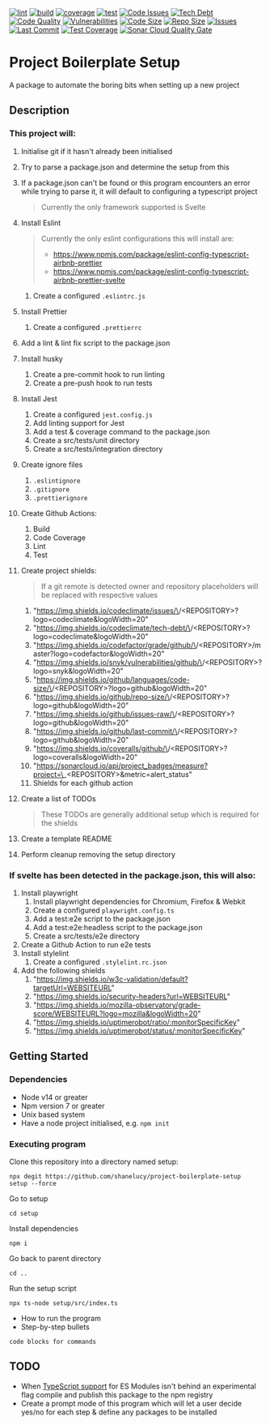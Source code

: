 [![lint](https://github.com/ShaneLucy/project-boilerplate-setup/actions/workflows/lint.yml/badge.svg)](https://github.com/ShaneLucy/project-boilerplate-setup/actions/workflows/lint.yml/badge.svg) [![build](https://github.com/ShaneLucy/project-boilerplate-setup/actions/workflows/build.yml/badge.svg)](https://github.com/ShaneLucy/project-boilerplate-setup/actions/workflows/build.yml/badge.svg) [![coverage](https://github.com/ShaneLucy/project-boilerplate-setup/actions/workflows/coverage.yml/badge.svg)](https://github.com/ShaneLucy/project-boilerplate-setup/actions/workflows/coverage.yml/badge.svg) [![test](https://github.com/ShaneLucy/project-boilerplate-setup/actions/workflows/test.yml/badge.svg)](https://github.com/ShaneLucy/project-boilerplate-setup/actions/workflows/test.yml/badge.svg) [![Code Issues](https://img.shields.io/codeclimate/issues/ShaneLucy/project-boilerplate-setup?logo=codeclimate&logoWidth=20)](https://img.shields.io/codeclimate/issues/ShaneLucy/project-boilerplate-setup?logo=codeclimate&logoWidth=20) [![Tech Debt](https://img.shields.io/codeclimate/tech-debt/ShaneLucy/project-boilerplate-setup?logo=codeclimate&logoWidth=20)](https://img.shields.io/codeclimate/tech-debt/ShaneLucy/project-boilerplate-setup?logo=codeclimate&logoWidth=20) [![Code Quality](https://img.shields.io/codefactor/grade/github/ShaneLucy/project-boilerplate-setup/master?logo=codefactor&logoWidth=20)](https://img.shields.io/codefactor/grade/github/ShaneLucy/project-boilerplate-setup/master?logo=codefactor&logoWidth=20) [![Vulnerabilities](https://img.shields.io/snyk/vulnerabilities/github/ShaneLucy/project-boilerplate-setup?logo=snyk&logoWidth=20)](https://img.shields.io/snyk/vulnerabilities/github/ShaneLucy/project-boilerplate-setup?logo=snyk&logoWidth=20) [![Code Size](https://img.shields.io/github/languages/code-size/ShaneLucy/project-boilerplate-setup?logo=github&logoWidth=20)](https://img.shields.io/github/languages/code-size/ShaneLucy/project-boilerplate-setup?logo=github&logoWidth=20) [![Repo Size](https://img.shields.io/github/repo-size/ShaneLucy/project-boilerplate-setup?logo=github&logoWidth=20)](https://img.shields.io/github/repo-size/ShaneLucy/project-boilerplate-setup?logo=github&logoWidth=20) [![Issues](https://img.shields.io/github/issues-raw/ShaneLucy/project-boilerplate-setup?logo=github&logoWidth=20)](https://img.shields.io/github/issues-raw/ShaneLucy/project-boilerplate-setup?logo=github&logoWidth=20) [![Last Commit](https://img.shields.io/github/last-commit/ShaneLucy/project-boilerplate-setup?logo=github&logoWidth=20)](https://img.shields.io/github/last-commit/ShaneLucy/project-boilerplate-setup?logo=github&logoWidth=20) [![Test Coverage](https://img.shields.io/coveralls/github/ShaneLucy/project-boilerplate-setup?logo=coveralls&logoWidth=20)](https://img.shields.io/coveralls/github/ShaneLucy/project-boilerplate-setup?logo=coveralls&logoWidth=20) [![Sonar Cloud Quality Gate](https://sonarcloud.io/api/project_badges/measure?project=ShaneLucy_project-boilerplate-setup&metric=alert_status)](https://sonarcloud.io/api/project_badges/measure?project=ShaneLucy_project-boilerplate-setup&metric=alert_status)

# Project Boilerplate Setup

A package to automate the boring bits when setting up a new project

## Description

### This project will:

1. Initialise git if it hasn't already been initialised
2. Try to parse a package.json and determine the setup from this
3. If a package.json can't be found or this program encounters an error while trying to parse it, it will default to configuring a typescript project
   > Currently the only framework supported is Svelte
4. Install Eslint

   > Currently the only eslint configurations this will install are:
   >
   > - https://www.npmjs.com/package/eslint-config-typescript-airbnb-prettier
   > - https://www.npmjs.com/package/eslint-config-typescript-airbnb-prettier-svelte

   1. Create a configured `.eslintrc.js`

5. Install Prettier
   1. Create a configured `.prettierrc`
6. Add a lint & lint fix script to the package.json
7. Install husky
   1. Create a pre-commit hook to run linting
   2. Create a pre-push hook to run tests
8. Install Jest
   1. Create a configured `jest.config.js`
   2. Add linting support for Jest
   3. Add a test & coverage command to the package.json
   4. Create a src/tests/unit directory
   5. Create a src/tests/integration directory
9. Create ignore files
   1. `.eslintignore`
   2. `.gitignore`
   3. `.prettierignore`
10. Create Github Actions:
    1. Build
    2. Code Coverage
    3. Lint
    4. Test
11. Create project shields:
    > If a git remote is detected owner and repository placeholders will be replaced with respective values
    1. "https://img.shields.io/codeclimate/issues/\<OWNER>/\<REPOSITORY>?logo=codeclimate&logoWidth=20"
    2. "https://img.shields.io/codeclimate/tech-debt/\<OWNER>/\<REPOSITORY>?logo=codeclimate&logoWidth=20"
    3. "https://img.shields.io/codefactor/grade/github/\<OWNER>/\<REPOSITORY>/master?logo=codefactor&logoWidth=20"
    4. "https://img.shields.io/snyk/vulnerabilities/github/\<OWNER>/\<REPOSITORY>?logo=snyk&logoWidth=20"
    5. "https://img.shields.io/github/languages/code-size/\<OWNER>/\<REPOSITORY>?logo=github&logoWidth=20"
    6. "https://img.shields.io/github/repo-size/\<OWNER>/\<REPOSITORY>?logo=github&logoWidth=20"
    7. "https://img.shields.io/github/issues-raw/\<OWNER>/\<REPOSITORY>?logo=github&logoWidth=20"
    8. "https://img.shields.io/github/last-commit/\<OWNER>/\<REPOSITORY>?logo=github&logoWidth=20"
    9. "https://img.shields.io/coveralls/github/\<OWNER>/\<REPOSITORY>?logo=coveralls&logoWidth=20"
    10. "https://sonarcloud.io/api/project_badges/measure?project=\<OWNER>\_\<REPOSITORY>&metric=alert_status"
    11. Shields for each github action
12. Create a list of TODOs
    > These TODOs are generally additional setup which is required for the shields
13. Create a template README
14. Perform cleanup removing the setup directory

### If svelte has been detected in the package.json, this will also:

1. Install playwright
   1. Install playwright dependencies for Chromium, Firefox & Webkit
   2. Create a configured `playwright.config.ts`
   3. Add a test:e2e script to the package.json
   4. Add a test:e2e:headless script to the package.json
   5. Create a src/tests/e2e directory
2. Create a Github Action to run e2e tests
3. Install stylelint
   1. Create a configured `.stylelint.rc.json`
4. Add the following shields
   1. "https://img.shields.io/w3c-validation/default?targetUrl=WEBSITEURL"
   2. "https://img.shields.io/security-headers?url=WEBSITEURL"
   3. "https://img.shields.io/mozilla-observatory/grade-score/WEBSITEURL?logo=mozilla&logoWidth=20"
   4. "https://img.shields.io/uptimerobot/ratio/:monitorSpecificKey"
   5. "https://img.shields.io/uptimerobot/status/:monitorSpecificKey"

## Getting Started

### Dependencies

- Node v14 or greater
- Npm version 7 or greater
- Unix based system
- Have a node project initialised, e.g. `npm init`

### Executing program

Clone this repository into a directory named setup:

```
npx degit https://github.com/shanelucy/project-boilerplate-setup  setup --force
```

Go to setup

```
cd setup
```

Install dependencies

```
npm i
```

Go back to parent directory

```
cd ..
```

Run the setup script

```
npx ts-node setup/src/index.ts
```

- How to run the program
- Step-by-step bullets

```
code blocks for commands
```

## TODO

- When [TypeScript support](https://www.typescriptlang.org/docs/handbook/release-notes/typescript-4-5.html#esm-nodejs) for ES Modules isn't behind an experimental flag compile and publish this package to the npm registry
- Create a prompt mode of this program which will let a user decide yes/no for each step & define any packages to be installed
